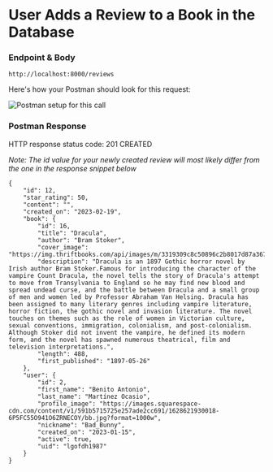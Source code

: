 # User Adds a Review to a Book in the Database

### Endpoint & Body

```
http://localhost:8000/reviews
```

Here's how your Postman should look for this request:

![Postman setup for this call](https://user-images.githubusercontent.com/98675776/225179350-ffbb8e48-388a-4066-b3cd-3685896d4728.png)


### Postman Response

HTTP response status code: 201 CREATED

*Note: The id value for your newly created review will most likely differ from the one in the response snippet below*
```
{
    "id": 12,
    "star_rating": 50,
    "content": "",
    "created_on": "2023-02-19",
    "book": {
        "id": 16,
        "title": "Dracula",
        "author": "Bram Stoker",
        "cover_image": "https://img.thriftbooks.com/api/images/m/3319309c8c50896c2b8017d87a36734342852aee.jpg",
        "description": "Dracula is an 1897 Gothic horror novel by Irish author Bram Stoker.Famous for introducing the character of the vampire Count Dracula, the novel tells the story of Dracula's attempt to move from Transylvania to England so he may find new blood and spread undead curse, and the battle between Dracula and a small group of men and women led by Professor Abraham Van Helsing. Dracula has been assigned to many literary genres including vampire literature, horror fiction, the gothic novel and invasion literature. The novel touches on themes such as the role of women in Victorian culture, sexual conventions, immigration, colonialism, and post-colonialism. Although Stoker did not invent the vampire, he defined its modern form, and the novel has spawned numerous theatrical, film and television interpretations.",
        "length": 488,
        "first_published": "1897-05-26"
    },
    "user": {
        "id": 2,
        "first_name": "Benito Antonio",
        "last_name": "Martínez Ocasio",
        "profile_image": "https://images.squarespace-cdn.com/content/v1/591b5715725e257ade2cc691/1628621930018-6P5FC55O941O6ZRNECOY/bb.jpg?format=1000w",
        "nickname": "Bad_Bunny",
        "created_on": "2023-01-15",
        "active": true,
        "uid": "lgofdh1987"
    }
}
```
